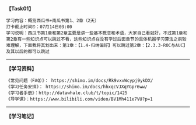 **【Task01】**

    学习内容：概览西瓜书+南瓜书第1、2章（2天）  
    打卡截止时间⏰：07月14日03:00  
    学习说明：西瓜书第1章和第2章主要是讲一些基本概念和术语，大家自己看就好，不过第1章和第2章有一些知识点可以跳过不看，这些知识点在没有学过后面章节的具体机器学习算法之前较难理解，下面我将其划出来：第1章：【1.4-归纳偏好】可以跳过第2章：【2.3.3-ROC与AUC】及其以后的都可以跳过

-------

**【学习资料】**

    《常见问题（FAQ）》： https://shimo.im/docs/Rk9vxvWcypj9ykDX/  
    《学习任务安排》： https://shimo.im/docs/hhxqcVJXqYGpr6ww/  
    《学习者手册》：http://datawhale.club/t/topic/1425  
    《导学课》：https://www.bilibili.com/video/BV1Mh411e7VU?p=1

-------

**【学习笔记】**